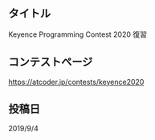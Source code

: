 ## タイトル

Keyence Programming Contest 2020 復習

## コンテストページ

https://atcoder.jp/contests/keyence2020

## 投稿日

2019/9/4
